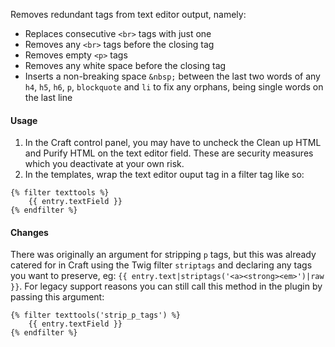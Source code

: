 Removes redundant tags from text editor output, namely:

- Replaces consecutive `<br>` tags with just one
- Removes any `<br>` tags before the closing tag
- Removes empty `<p>` tags
- Removes any white space before the closing tag
- Inserts a non-breaking space `&nbsp;` between the last two words of any `h4`, `h5`, `h6`, `p`, `blockquote` and `li` to fix any orphans, being single words on the last line



#### Usage

1. In the Craft control panel, you may have to uncheck the Clean up HTML and Purify HTML on the text editor field. These are security measures which you deactivate at your own risk.
2. In the templates, wrap the text editor ouput tag in a filter tag like so:

```
{% filter texttools %}
    {{ entry.textField }}
{% endfilter %}
```



#### Changes

There was originally an argument for stripping `p` tags, but this was already catered for in Craft using the Twig filter `striptags` and declaring any tags you want to preserve, eg: `{{ entry.text|striptags('<a><strong><em>')|raw }}`. For legacy support reasons you can still call this method in the plugin by passing this argument:

```
{% filter texttools('strip_p_tags') %}
    {{ entry.textField }}
{% endfilter %}
```
